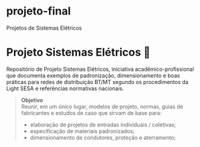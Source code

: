 # projeto-final
Projetos de Sistemas Elétricos

# Projeto Sistemas Elétricos 🔌

Repositório de Projeto Sistemas Elétricos, iniciativa acadêmico-profissional que documenta exemplos de padronização, dimensionamento e boas práticas para redes de distribuição BT/MT segundo os procedimentos da Light SESA e referências normativas nacionais.

> **Objetivo**  
> Reunir, em um único lugar, modelos de projeto, normas, guias de fabricantes e estudos de caso que sirvam de base para:
> - elaboração de projetos de entradas individuais / coletivas;  
> - especificação de materiais padronizados;  
> - dimensionamento de condutores, proteção e aterramento;  
